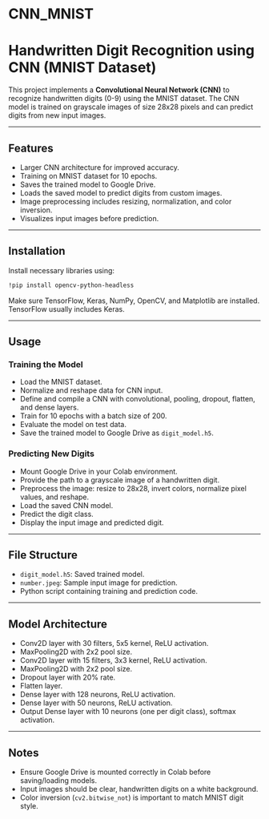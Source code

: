 # CNN_MNIST
# Handwritten Digit Recognition using CNN (MNIST Dataset)

This project implements a **Convolutional Neural Network (CNN)** to recognize handwritten digits (0-9) using the MNIST dataset. The CNN model is trained on grayscale images of size 28x28 pixels and can predict digits from new input images.

---

## Features

- Larger CNN architecture for improved accuracy.
- Training on MNIST dataset for 10 epochs.
- Saves the trained model to Google Drive.
- Loads the saved model to predict digits from custom images.
- Image preprocessing includes resizing, normalization, and color inversion.
- Visualizes input images before prediction.

---

## Installation

Install necessary libraries using:

```bash
!pip install opencv-python-headless
```
Make sure TensorFlow, Keras, NumPy, OpenCV, and Matplotlib are installed. TensorFlow usually includes Keras.

---

## Usage

### Training the Model

- Load the MNIST dataset.
- Normalize and reshape data for CNN input.
- Define and compile a CNN with convolutional, pooling, dropout, flatten, and dense layers.
- Train for 10 epochs with a batch size of 200.
- Evaluate the model on test data.
- Save the trained model to Google Drive as `digit_model.h5`.

### Predicting New Digits

- Mount Google Drive in your Colab environment.
- Provide the path to a grayscale image of a handwritten digit.
- Preprocess the image: resize to 28x28, invert colors, normalize pixel values, and reshape.
- Load the saved CNN model.
- Predict the digit class.
- Display the input image and predicted digit.

---

## File Structure

- `digit_model.h5`: Saved trained model.
- `number.jpeg`: Sample input image for prediction.
- Python script containing training and prediction code.

---

## Model Architecture

- Conv2D layer with 30 filters, 5x5 kernel, ReLU activation.
- MaxPooling2D with 2x2 pool size.
- Conv2D layer with 15 filters, 3x3 kernel, ReLU activation.
- MaxPooling2D with 2x2 pool size.
- Dropout layer with 20% rate.
- Flatten layer.
- Dense layer with 128 neurons, ReLU activation.
- Dense layer with 50 neurons, ReLU activation.
- Output Dense layer with 10 neurons (one per digit class), softmax activation.

---

## Notes

- Ensure Google Drive is mounted correctly in Colab before saving/loading models.
- Input images should be clear, handwritten digits on a white background.
- Color inversion (`cv2.bitwise_not`) is important to match MNIST digit style.



